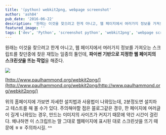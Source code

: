```yaml
---
title: '(python) webkit2png, webpage screenshot'
author: 'ash84'
pub_date: '2016-06-22'
description: '원래는 이것을 찾으려고 한게 아니고, 웹 페이지에서 여러가지 정보를 가져오는 스크립트를 찾던중에 찾은 재밌는 일종의 툴인데, **파이썬 기반으로 지정한 웹 페이지의 스크린샷을 뜨는 작업**을 해준다.'
featured_image: ''
tags: ['dev', 'Python', 'screenshot python', 'webkit2png', 'webpage screenshot', '파이썬']
---
```



<span style="font-size: 11pt;"></span><span style="font-size: 11pt;"></span><span style="font-size: 11pt;"></span><span style="font-size: 11pt;">원래는 이것을 찾으려고 한게 아니고, 웹 페이지에서 여러가지 정보를 가져오는 스크립트를 찾던중에 찾은 재밌는 일종의 툴인데, **파이썬 기반으로 지정한 웹 페이지의 스크린샷을 뜨는 작업**을 해준다. </span>

<span style="font-size: 11pt;">  
</span>

<span style="font-size: 11pt;"></span>

![](http://ash84.net/wp-content/uploads/1/cfile2.uf.2606EF4E51DCD6D2037346.png)

<span style="font-size: 11pt;">[http://www.paulhammond.org/webkit2png/](http://www.paulhammond.org/webkit2png/http://www.paulhammond.org/webkit2png/)</span>

<span style="font-size: 11pt;">위의 홈페이지에 가보면 자세한 설치법과 사용법이 나와있는데, 2분정도면 설치하고 테스트를 해 볼 수가 있다. 주의해야할 점은 블로그같은 경우, 한 페이지에 여러글이 길게 나와있는 경우, 만드는 이미지의 사이즈가 커지기 때문에 약간 시간이 걸린다. 왜냐하면 이 스크립트는 말 그대로 웹페이지에 표시된 대로 스크린샷을 뜨기 때문에 ㅎㅎ 주의하시길. ^^ </span>




